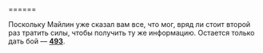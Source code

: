======

Поскольку Майлин уже сказал вам все, что мог, вряд ли стоит второй раз тратить силы, чтобы получить ту же информацию. Остается только дать бой — [**493**](#n_493).

